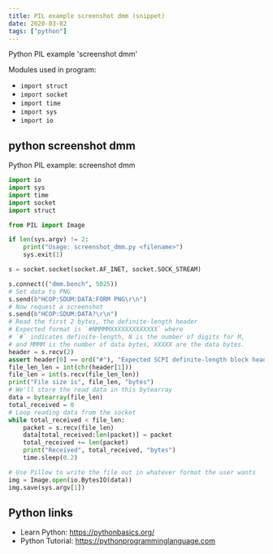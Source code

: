 ```yaml
---
title: PIL example screenshot dmm (snippet)
date: 2020-03-02
tags: ["python"]
---
```

Python PIL example 'screenshot dmm'


Modules used in program: 
* `import struct`
* `import socket`
* `import time`
* `import sys`
* `import io`

## python screenshot dmm

Python PIL example: screenshot dmm

```python
import io
import sys
import time
import socket
import struct

from PIL import Image

if len(sys.argv) != 2:
    print("Usage: screenshot_dmm.py <filename>")
    sys.exit(1)

s = socket.socket(socket.AF_INET, socket.SOCK_STREAM)

s.connect(("dmm.bench", 5025))
# Set data to PNG
s.send(b"HCOP:SDUM:DATA:FORM PNG\r\n")
# Now request a screenshot
s.send(b"HCOP:SDUM:DATA?\r\n")
# Read the first 2 bytes, the definite-length header
# Expected format is `#NMMMMXXXXXXXXXXXXX` where
# `#` indicates definite-length, N is the number of digits for M,
# and MMMM is the number of data bytes, XXXXX are the data bytes.
header = s.recv(2)
assert header[0] == ord("#"), "Expected SCPI definite-length block header"
file_len_len = int(chr(header[1]))
file_len = int(s.recv(file_len_len))
print("File size is", file_len, "bytes")
# We'll store the read data in this bytearray
data = bytearray(file_len)
total_received = 0
# Loop reading data from the socket
while total_received < file_len:
    packet = s.recv(file_len)
    data[total_received:len(packet)] = packet
    total_received += len(packet)
    print("Received", total_received, "bytes")
    time.sleep(0.2)

# Use Pillow to write the file out in whatever format the user wants
img = Image.open(io.BytesIO(data))
img.save(sys.argv[1])


```

## Python links

- Learn Python: https://pythonbasics.org/
- Python Tutorial: https://pythonprogramminglanguage.com
